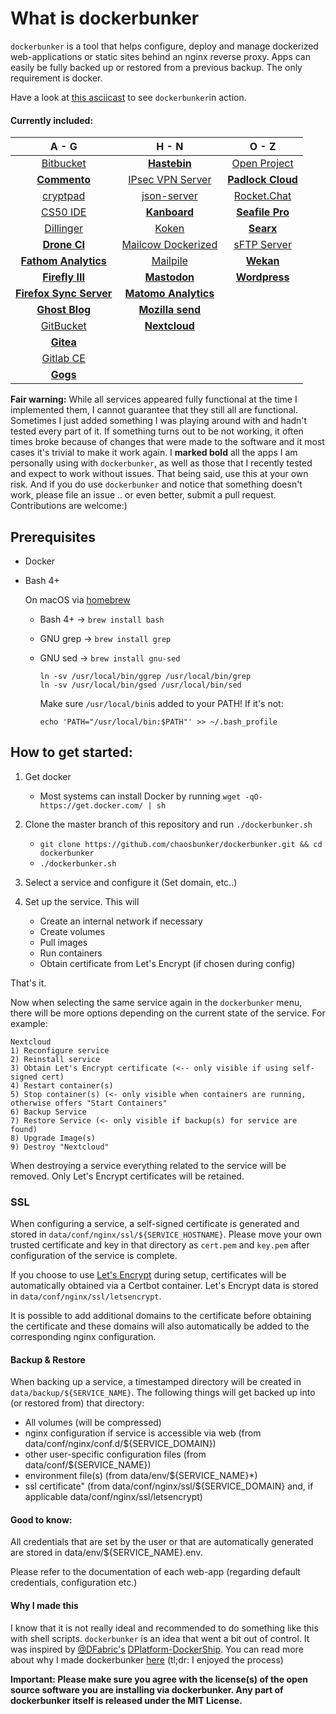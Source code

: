 # What is dockerbunker

`dockerbunker` is a tool that helps configure, deploy and manage dockerized web-applications or static sites behind an nginx reverse proxy. Apps can easily be fully backed up or restored from a previous backup. The only requirement is docker.

Have a look at [this asciicast](https://asciinema.org/a/PGkj249ZRCtYKKSmpgqymBWmh) to see `dockerbunker`in action.

#### Currently included:


| A - G        | H - N           | O - Z  |
| :-------------: |:-------------:| :-----:|
|[Bitbucket](https://www.atlassian.com/software/bitbucket)|[**Hastebin**](https://hastebin.com/about.md)|[Open Project](https://www.openproject.org/)|
|[**Commento**](https://github.com/adtac/commento)|[IPsec VPN Server](https://github.com/hwdsl2/docker-ipsec-vpn-server)|[**Padlock Cloud**](https://github.com/padlock/padlock-cloud)|
|[cryptpad](https://cryptpad.fr/)|[json-server](https://github.com/typicode/json-server)|[Rocket.Chat](https://github.com/RocketChat/Rocket.Chat)|
|[CS50 IDE](https://manual.cs50.net/ide/offline)|[**Kanboard**](https://kanboard.net/)|[**Seafile Pro**](https://github.com/haiwen/seafile)|
|[Dillinger](https://dillinger.io/)|[Koken](http://koken.me/)|[**Searx**](https://github.com/asciimoo/searx.git)|
|[**Drone CI**](https://github.com/drone/drone)|[Mailcow Dockerized](https://github.com/mailcow/mailcow-dockerized)|[sFTP Server](https://github.com/atmoz/sftp)|
|[**Fathom Analytics**](https://github.com/usefathom/fathom)|[Mailpile](https://www.mailpile.is/)|[**Wekan**](https://github.com/wekan/wekan)|
|[**Firefly III**](https://github.com/firefly-iii/firefly-iii)|[**Mastodon**](https://github.com/tootsuite/mastodon)|[**Wordpress**](https://wordpress.org/)|
|[**Firefox Sync Server**](https://github.com/mozilla-services/syncserver)|[**Matomo Analytics**](https://github.com/matomo-org/docker)||
|[**Ghost Blog**](https://ghost.org/)|[**Mozilla send**](https://send.firefox.com/)||
|[GitBucket](https://github.com/gitbucket/gitbucket)|[**Nextcloud**](https://github.com/nextcloud/docker)||
|[**Gitea**](https://gitea.io/en-us/)|||
|[Gitlab CE](https://gitlab.com/)|||
|[**Gogs**](https://gogs.io/)|||

**Fair warning:** While all services appeared fully functional at the time I implemented them, I cannot guarantee that they still all are functional. Sometimes I just added something I was playing around with and hadn't tested every part of it. If something turns out to be not working, it often times broke because of changes that were made to the software and it most cases it's trivial to make it work again. I **marked bold** all the apps I am personally using with `dockerbunker`, as well as those that I recently tested and expect to work without issues. That being said, use this at your own risk. And if you do use `dockerbunker` and notice that something doesn't work, please file an issue .. or even better, submit a pull request. Contributions are welcome:)

## Prerequisites

- Docker
- Bash 4+


	On macOS via [homebrew](https://brew.sh)
	- Bash 4+ -> `brew install bash`
	- GNU grep -> `brew install grep`
	- GNU sed -> `brew install gnu-sed`
	
		```
		ln -sv /usr/local/bin/ggrep /usr/local/bin/grep
		ln -sv /usr/local/bin/gsed /usr/local/bin/sed
		```

		Make sure `/usr/local/bin`is added to your PATH! If it's not:
        
		`echo 'PATH="/usr/local/bin:$PATH"' >> ~/.bash_profile`

## How to get started:

1. Get docker

    - Most systems can install Docker by running `wget -qO- https://get.docker.com/ | sh`

3. Clone the master branch of this repository and run `./dockerbunker.sh`

    - `git clone https://github.com/chaosbunker/dockerbunker.git && cd dockerbunker`
	- `./dockerbunker.sh`

4. Select a service and configure it (Set domain, etc..)

5. Set up the service. This will
	- Create an internal network if necessary
	- Create volumes
	- Pull images
	- Run containers
	- Obtain certificate from Let's Encrypt (if chosen during config)

That's it.

Now when selecting the same service again in the `dockerbunker` menu, there will be more options depending on the current state of the service. For example:
```
Nextcloud
1) Reconfigure service
2) Reinstall service
3) Obtain Let's Encrypt certificate (<-- only visible if using self-signed cert)
4) Restart container(s)
5) Stop container(s) (<- only visible when containers are running, otherwise offers "Start Containers"
6) Backup Service
7) Restore Service (<- only visible if backup(s) for service are found)
8) Upgrade Image(s)
9) Destroy "Nextcloud"
```

When destroying a service everything related to the service will be removed. Only Let's Encrypt certificates will be retained.

### SSL

When configuring a service, a self-signed certificate is generated and stored in `data/conf/nginx/ssl/${SERVICE_HOSTNAME}`. Please move your own trusted certificate and key in that directory as `cert.pem` and `key.pem` after configuration of the service is complete.

If you choose to use [Let's Encrypt](https://letsencrypt.org/) during setup, certificates will be automatically obtained via a Certbot container. Let's Encrypt data is stored in `data/conf/nginx/ssl/letsencrypt`.

It is possible to add additional domains to the certificate before obtaining the certificate and these domains will also automatically be added to the corresponding nginx configuration.

#### Backup & Restore

When backing up a service, a timestamped directory will be created in `data/backup/${SERVICE_NAME}`. The following things will get backed up into (or restored from) that directory: 

- All volumes (will be compressed)
- nginx configuration if service is accessible via web (from data/conf/nginx/conf.d/${SERVICE_DOMAIN})
- other user-specific configuration files (from data/conf/${SERVICE_NAME})
- environment file(s) (from data/env/${SERVICE_NAME}*)
- ssl certificate" (from data/conf/nginx/ssl/${SERVICE_DOMAIN} and, if applicable data/conf/nginx/ssl/letsencrypt)

#### Good to know:
All credentials that are set by the user or that are automatically generated are stored in data/env/${SERVICE_NAME}.env.

Please refer to the documentation of each web-app (regarding default credentials, configuration etc.)

#### Why I made this

I know that it is not really ideal and recommended to do something like this with shell scripts. `dockerbunker` is an idea that went a bit out of control. It was inspired by [@DFabric's](https://github.com/DFabric/) [DPlatform-DockerShip](https://github.com/DFabric/DPlatform-DockerShip). You can read more about why I made dockerbunker [here](https://chaosbunker.com/post/dockerbunker) (tl;dr: I enjoyed the process)

**Important: Please make sure you agree with the license(s) of the open source software you are installing via dockerbunker. Any part of dockerbunker itself is released under the MIT License.**
